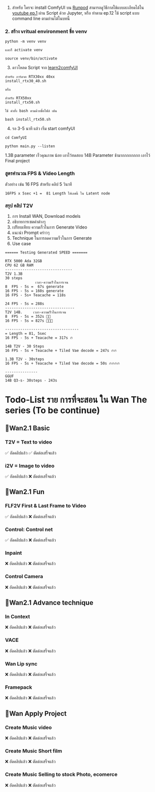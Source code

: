 1. สำหรับ ใครจะ install ComfyUI บน [Runpod](https://tinyurl.com/register2runpod) สามารถดูวิธีกาลใช้แบบละเอียดได้ใน [youtube ep.1](https://youtu.be/KvZRuwcZ3Is?si=_zS3CbwGiDEoAhId) ผ่าน Script ด้วย Jupyter, หรือ ทำตาม ep.12 ใช้ script แบบ command line ตามอ่านได้ในบทนี้

### 2. สร้าง vritual environment ชื่อ venv
```
python -m venv venv

และก็ activate venv

source venv/bin/activate
```

3. ดาวโหลด Script จาก [learn2comfyUI](https://github.com/gordon123/lean2ComfyUI/tree/main/file%20script)
```
สำหรับ การ์ดจอ RTX30xx 40xx
install_rtx30_40.sh

หรือ 

สำหรับ RTX50xx
install_rtx50.sh

ใช้ คำสั่ง bash ตามด้วยชื่อไฟล์ เช่น

bash install_rtx50.sh
```

4. รอ 3-5 นาที แล้ว เริ่ม start comfyUI 
```
cd ComfyUI

python main.py --listen
```

1.3B parameter เร็วคุณภาพ น้อย เอาไว้ทดสอบ
14B Parameter ช้ามากกกกกกกก เอาไว้ Final project

### สูตรคำนวณ FPS & Video Length
ตัวอย่าง 
เช่น 16 FPS  สำหรับ คลิป 5 วินาที

```
16FPS x 5sec +1 =  81 Length ใส่เลขนี้ ใน Latent node
```
### สรุป คลิป T2V
1. การ Install WAN, Download models
2. อธิบายการเซตค่าต่างๆ
3. เปรียบเทียบ ความเร็วในการ Generate Video
4. แนะนำ Prompt คร่าวๆ
5. Technique ในการลดความเร็วในการ Generate
6. Use case
```
====== Testing Generated SPEED =======

RTX 5000 Ada 32GB
CPU 62 GB RAM
-------------------------------
T2V 1.3B
30 steps
              เวลา-ความเร็วในการเจน
8  FPS - 5s =  67s generate
16 FPS - 5s = 160s generate
16 FPS - 5s+ Teacache = 118s

24 FPS - 5s = 288s
--------------------------------
T2V 14B.     เวลา-ความเร็วในการเจน
8  FPS - 5s = 352s 🐢🐢  
16 FPS - 5s = 827s 🐢🐢🐢

----------------------------------
= Length = 81, 5sec
16 FPS - 5s + Teacache = 317s 🔥

14B T2V - 30 Steps
16 FPS - 5s + Teacache + Tiled Vae decode = 247s 🔥🔥

1.3B T2V - 30steps
16 FPS - 5s + Teacache + Tiled Vae decode = 50s 🔥🔥🔥🔥

---------------
GGUF
14B Q3-s- 30steps - 243s
```

# Todo-List ราย การที่จะสอน ใน Wan The series (To be continue)

## 🎯Wan2.1 Basic
### T2V = Text to video
✅ อัดคลิปแล้ว  ✅ ตัดต่อเสร็จแล้ว
### i2V = Image to video
✅ อัดคลิปแล้ว  ❌ ตัดต่อเสร็จแล้ว

## 🎯Wan2.1 Fun
### FLF2V First & Last Frame to Video
✅ อัดคลิปแล้ว  ❌ ตัดต่อเสร็จแล้ว
### Control: Control net
✅ อัดคลิปแล้ว  ❌ ตัดต่อเสร็จแล้ว
### Inpaint 
❌ อัดคลิปแล้ว  ❌ ตัดต่อเสร็จแล้ว
### Control Camera
❌ อัดคลิปแล้ว  ❌ ตัดต่อเสร็จแล้ว

## 🎯Wan2.1 Advance technique
### In Context 
❌ อัดคลิปแล้ว  ❌ ตัดต่อเสร็จแล้ว
### VACE
❌ อัดคลิปแล้ว  ❌ ตัดต่อเสร็จแล้ว
### Wan Lip sync
❌ อัดคลิปแล้ว  ❌ ตัดต่อเสร็จแล้ว
### Framepack
❌ อัดคลิปแล้ว  ❌ ตัดต่อเสร็จแล้ว

## 🎯Wan Apply Project
### Create Music video
❌ อัดคลิปแล้ว  ❌ ตัดต่อเสร็จแล้ว
### Create Music Short film
❌ อัดคลิปแล้ว  ❌ ตัดต่อเสร็จแล้ว
### Create Music Selling to stock Photo, ecomerce
❌ อัดคลิปแล้ว  ❌ ตัดต่อเสร็จแล้ว